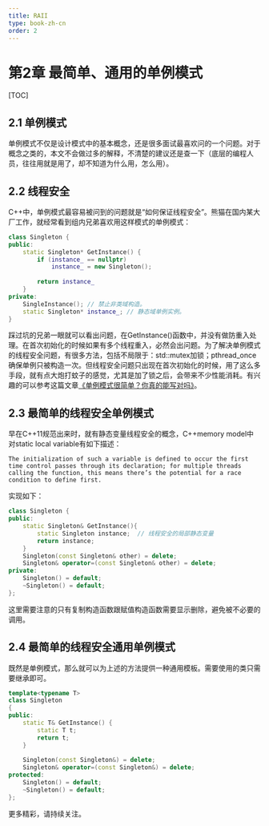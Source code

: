 ```yaml
---
title: RAII
type: book-zh-cn
order: 2
---
```


# 第2章 最简单、通用的单例模式

[TOC]

## 2.1 单例模式
单例模式不仅是设计模式中的基本概念，还是很多面试最喜欢问的一个问题。对于概念之类的，本文不会做过多的解释，不清楚的建议还是查一下（底层的编程人员，往往用就是用了，却不知道为什么用，怎么用）。

## 2.2 线程安全
C++中，单例模式最容易被问到的问题就是“如何保证线程安全”。熊猫在国内某大厂工作，就经常看到组内兄弟喜欢用这样模式的单例模式：
```C++
class Singleton {
public:
    static Singleton* GetInstance() {
        if (instance_ == nullptr)
            instance_ = new Singleton();
        
        return instance_
    }
private:
    SingleInstance(); // 禁止非类域构造。
    static Singleton* instance_; // 静态域单例实例。
}
```
踩过坑的兄弟一眼就可以看出问题，在GetInstance()函数中，并没有做防重入处理。在首次初始化的时候如果有多个线程重入，必然会出问题。为了解决单例模式的线程安全问题，有很多方法，包括不局限于：std::mutex加锁；pthread_once确保单例只被构造一次。但线程安全问题只出现在首次初始化的时候，用了这么多手段，就有点大炮打蚊子的感觉，尤其是加了锁之后，会带来不少性能消耗。有兴趣的可以参考这篇文章[《单例模式很简单？你真的能写对吗》](https://mp.weixin.qq.com/s?__biz=MzI2OTA3NTk3Ng==&mid=2649285320&idx=1&sn=96bd11cf524606f2bbb09ae1cf5df3ca&chksm=f2f991afc58e18b93e37c0a45a81cd47a7440cac2a43cab7aabf6b8525c72fcd4c9d4b3eaba8&scene=21#wechat_redirect)。

## 2.3 最简单的线程安全单例模式
早在C++11规范出来时，就有静态变量线程安全的概念，C++memory model中对static local variable有如下描述：

`The initialization of such a variable is defined to occur the first time control passes through its declaration; for multiple threads calling the function, this means there’s the potential for a race condition to define first.`

实现如下：
```C++
class Singleton {
public:
    static Singleton& GetInstance(){
        static Singleton instance;  // 线程安全的局部静态变量
        return instance;
    }
    Singleton(const Singleton& other) = delete;
    Singleton& operator=(const Singleton& other) = delete;
private:
    Singleton() = default;
    ~Singleton() = default;
};
```
这里需要注意的只有复制构造函数跟赋值构造函数需要显示删除，避免被不必要的调用。

## 2.4 最简单的线程安全通用单例模式
既然是单例模式，那么就可以为上述的方法提供一种通用模板。需要使用的类只需要继承即可。
```C++
template<typename T>
class Singleton
{
public:
    static T& GetInstance() {
        static T t;
        return t;
    }
    
    Singleton(const Singleton&) = delete; 
    Singleton& operator=(const Singleton&) = delete; 
protected:
    Singleton() = default;
    ~Singleton() = default;
};
```

更多精彩，请持续关注。